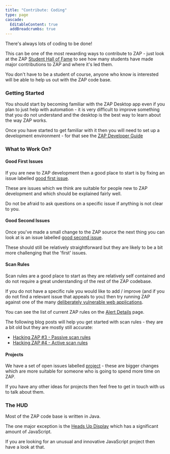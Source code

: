 ```yaml
---
title: "Contribute: Coding"
type: page
cascade:
  EditableContent: true
  addBreadcrumbs: true
---
```

There's always lots of coding to be done!

This can be one of the most rewarding ways to contribute to ZAP - just look at the 
ZAP [Student Hall of Fame](/student-hall-of-fame/) to see how many students have made major contributions to ZAP and where it's led them.

You don't have to be a student of course, anyone who know is interested will be able to help us out with the ZAP code base.

### Getting Started

You should start by becoming familiar with the ZAP Desktop app even if you plan to just help with automation - it is very difficult to improve something that you do not understand and the desktop is the best way to learn about the way ZAP works.

Once you have started to get familiar with it then you will need to set up a development environment - for that see the
[ZAP Developer Guide](/docs/developer/)

### What to Work On?

#### Good First Issues

If you are new to ZAP development then a good place to start is by fixing an issue labelled 
[good first issue](https://github.com/zaproxy/zaproxy/issues?q=is%3Aopen+is%3Aissue+label%3A%22good+first+issue%22).

These are issues which we think are suitable for people new to ZAP development and which should be explained fairly well.

Do not be afraid to ask questions on a specific issue if anything is not clear to you.

#### Good Second Issues

Once you've made a small change to the ZAP source the next thing you can look at is an issue labelled 
[good second issue](https://github.com/zaproxy/zaproxy/issues?q=is%3Aopen+is%3Aissue+label%3A%22good+second+issue%22).

These should still be relatively straightforward but they are likely to be a bit more challenging that the 'first' issues.

#### Scan Rules

Scan rules are a good place to start as they are relatively self contained and do not require a great understanding of the rest of the ZAP codebase.

If you do not have a specific rule you would like to add / improve (and if you do not find a relevant issue that appeals to you) then try running ZAP against one of the many [deliberately vulnerable web applications](https://owasp.org/www-project-vulnerable-web-applications-directory/).

You can see the list of current ZAP rules on the [Alert Details](/docs/alerts/) page.

The following blog posts will help you get started with scan rules - they are a bit old but they are mostly still accurate:
* [Hacking ZAP #3 - Passive scan rules](/blog/2014-04-03-hacking-zap-3-passive-scan-rules/)
* [Hacking ZAP #4 - Active scan rules](/blog/2014-04-30-hacking-zap-4-active-scan-rules/)

#### Projects

We have a set of open issues labelled [project](https://github.com/zaproxy/zaproxy/issues?q=is%3Aopen+is%3Aissue+label%3A%22project%22+) - 
these are bigger changes which are more suitable for someone who is going to spend more time on ZAP.

If you have any other ideas for projects then feel free to get in touch with us to talk about them.

### The HUD

Most of the ZAP code base is written in Java.

The one major exception is the [Heads Up Display](https://github.com/zaproxy/zap-hud) which has a significant amount of JavaScript.

If you are looking for an unusual and innovative JavaScript project then have a look at that.